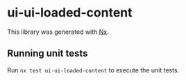 # ui-ui-loaded-content

This library was generated with [Nx](https://nx.dev).

## Running unit tests

Run `nx test ui-ui-loaded-content` to execute the unit tests.
